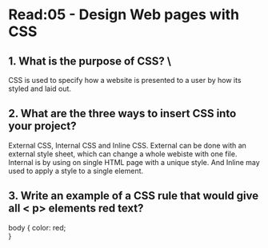 # Read:05 - Design Web pages with CSS

## 1. What is the purpose of CSS? \

CSS is used to specify how a website is presented to a user by how its styled and laid out.

## 2. What are the three ways to insert CSS into your project?

External CSS, Internal CSS and Inline CSS. External can be done with an external style sheet, which can change a whole webiste with one file. Internal is by using on single HTML page with a unique style. And Inline may used to apply a style to a single element.

## 3. Write an example of a CSS rule that would give all < p> elements red text?

body {
  color: red;  
}
